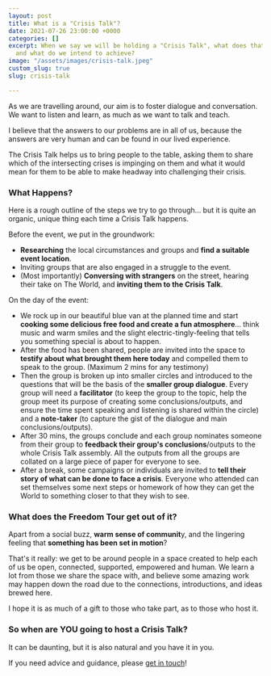 ```yaml
---
layout: post
title: What is a "Crisis Talk"?
date: 2021-07-26 23:00:00 +0000
categories: []
excerpt: When we say we will be holding a "Crisis Talk", what does that look like
  and what do we intend to achieve?
image: "/assets/images/crisis-talk.jpeg"
custom_slug: true
slug: crisis-talk

---
```

As we are travelling around, our aim is to foster dialogue and conversation. We want to listen and learn, as much as we want to talk and teach.

I believe that the answers to our problems are in all of us, because the answers are very human and can be found in our lived experience.

The Crisis Talk helps us to bring people to the table, asking them to share which of the intersecting crises is impinging on them and what it would mean for them to be able to make headway into challenging their crisis.

### What Happens?

Here is a rough outline of the steps we try to go through... but it is quite an organic, unique thing each time a Crisis Talk happens.

Before the event, we put in the groundwork:

* **Researching** the local circumstances and groups and **find a suitable event location**.
* Inviting groups that are also engaged in a struggle to the event.
* (Most importantly) **Conversing with strangers** on the street, hearing their take on The World, and **inviting them to the Crisis Talk**.

On the day of the event:

* We rock up in our beautiful blue van at the planned time and start **cooking some delicious free food and create a fun atmosphere**... think music and warm smiles and the slight electric-tingly-feeling that tells you something special is about to happen.
* After the food has been shared, people are invited into the space to **testify about what brought them here today** and compelled them to speak to the group. (Maximum 2 mins for any testimony)
* Then the group is broken up into smaller circles and introduced to the questions that will be the basis of the **smaller group dialogue**. Every group will need a **facilitator** (to keep the group to the topic, help the group meet its purpose of creating some conclusions/outputs, and ensure the time spent speaking and listening is shared within the circle) and a **note-taker** (to capture the gist of the dialogue and main conclusions/outputs).
* After 30 mins, the groups conclude and each group nominates someone from their group to **feedback their group's conclusions**/outputs to the whole Crisis Talk assembly. All the outputs from all the groups are collated on a large piece of paper for everyone to see.
* After a break, some campaigns or individuals are invited to **tell their story of what can be done to face a crisis**. Everyone who attended can set themselves some next steps or homework of how they can get the World to something closer to that they wish to see.

### What does the Freedom Tour get out of it?

Apart from a social buzz, **warm sense of communit**y, and the lingering feeling that **something has been set in motion**?

That's it really: we get to be around people in a space created to help each of us be open, connected, supported, empowered and human. We learn a lot from those we share the space with, and believe some amazing work may happen down the road due to the connections, introductions, and ideas brewed here.

I hope it is as much of a gift to those who take part, as to those who host it.

### So when are YOU going to host a Crisis Talk?

It can be daunting, but it is also natural and you have it in you.

If you need advice and guidance, please [get in touch](https://freedomtour.uk/join-us/)!
